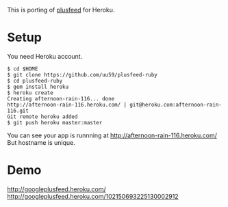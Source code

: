 This is porting of [plusfeed](https://github.com/russellbeattie/plusfeed) for Heroku.

# Setup

You need Heroku account.

    $ cd $HOME
    $ git clone https://github.com/uu59/plusfeed-ruby
    $ cd plusfeed-ruby
    $ gem install heroku
    $ heroku create
    Creating afternoon-rain-116... done
    http://afternoon-rain-116.heroku.com/ | git@heroku.com:afternoon-rain-116.git
    Git remote heroku added
    $ git push heroku master:master

You can see your app is runnning at http://afternoon-rain-116.heroku.com/ 
But hostname is unique.

# Demo

http://googleplusfeed.heroku.com/
http://googleplusfeed.heroku.com/102150693225130002912
